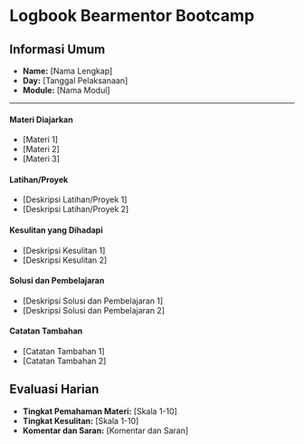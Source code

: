# Logbook Bearmentor Bootcamp

## Informasi Umum

- **Name:** [Nama Lengkap]
- **Day:** [Tanggal Pelaksanaan]
- **Module:** [Nama Modul]

---

#### Materi Diajarkan

- [Materi 1]
- [Materi 2]
- [Materi 3]

#### Latihan/Proyek

- [Deskripsi Latihan/Proyek 1]
- [Deskripsi Latihan/Proyek 2]

#### Kesulitan yang Dihadapi

- [Deskripsi Kesulitan 1]
- [Deskripsi Kesulitan 2]

#### Solusi dan Pembelajaran

- [Deskripsi Solusi dan Pembelajaran 1]
- [Deskripsi Solusi dan Pembelajaran 2]

#### Catatan Tambahan

- [Catatan Tambahan 1]
- [Catatan Tambahan 2]

## Evaluasi Harian

- **Tingkat Pemahaman Materi:** [Skala 1-10]
- **Tingkat Kesulitan:** [Skala 1-10]
- **Komentar dan Saran:** [Komentar dan Saran]


